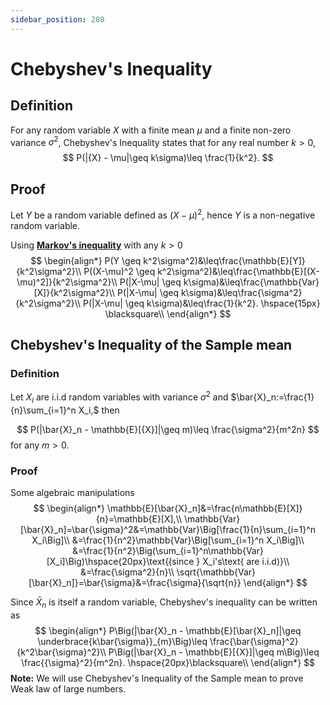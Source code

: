 ```yaml
---
sidebar_position: 280
---
```

# Chebyshev's Inequality

## Definition

For any random variable $X$ with a finite mean $\mu$ and a finite non-zero variance $\sigma^2$, Chebyshev's Inequality states that for any real number $k > 0$,
$$
P(|{X} - \mu|\geq k\sigma)\leq \frac{1}{k^2}.
$$

## Proof

Let $Y$ be a random variable defined as $(X-\mu)^2$, hence $Y$ is a non-negative random variable.

Using [**Markov's inequality**](https://macropy.com/Notebooks_Courses/docs/math_stat/Statistics/MarkovIneq) with any $k>0$
$$
\begin{align*}
P(Y \geq k^2\sigma^2)&\leq\frac{\mathbb{E}[Y]}{k^2\sigma^2}\\
P((X-\mu)^2 \geq k^2\sigma^2)&\leq\frac{\mathbb{E}[(X-\mu)^2]}{k^2\sigma^2}\\
P(|X-\mu| \geq k\sigma)&\leq\frac{\mathbb{Var}[X]}{k^2\sigma^2}\\
P(|X-\mu| \geq k\sigma)&\leq\frac{\sigma^2}{k^2\sigma^2}\\
P(|X-\mu| \geq k\sigma)&\leq\frac{1}{k^2}. \hspace{15px} \blacksquare\\
\end{align*}
$$

## Chebyshev's Inequality of the Sample mean

### Definition
Let $X_i$ are i.i.d random variables with variance $\sigma^2$ and $\bar{X}_n:=\frac{1}{n}\sum_{i=1}^n X_i,$ then

$$
P(|\bar{X}_n - \mathbb{E}[{X}]|\geq m)\leq \frac{\sigma^2}{m^2n}
$$
for any $m>0$.

### Proof

Some algebraic manipulations
$$
\begin{align*}
\mathbb{E}[\bar{X}_n]&=\frac{n\mathbb{E}[X]}{n}=\mathbb{E}[X],\\
\mathbb{Var}[\bar{X}_n]=\bar{\sigma}^2&=\mathbb{Var}\Big[\frac{1}{n}\sum_{i=1}^n X_i\Big]\\
&=\frac{1}{n^2}\mathbb{Var}\Big[\sum_{i=1}^n X_i\Big]\\
&=\frac{1}{n^2}\Big(\sum_{i=1}^n\mathbb{Var} [X_i]\Big)\hspace{20px}\text{(since } X_i's\text{ are i.i.d)}\\
&=\frac{\sigma^2}{n}\\
\sqrt{\mathbb{Var}[\bar{X}_n]}=\bar{\sigma}&=\frac{\sigma}{\sqrt{n}}
\end{align*}
$$


Since $\bar{X}_n$ is itself a random variable, Chebyshev's inequality can be written as
$$
\begin{align*}
    P\Big(|\bar{X}_n - \mathbb{E}[\bar{X}_n]|\geq \underbrace{k\bar{\sigma}}_{m}\Big)\leq \frac{\bar{\sigma}^2}{k^2\bar{\sigma}^2}\\
    P\Big(|\bar{X}_n - \mathbb{E}[{X}]|\geq m\Big)\leq \frac{{\sigma}^2}{m^2n}. \hspace{20px}\blacksquare\\
\end{align*}
$$
**Note:** We will use Chebyshev's Inequality of the Sample mean to prove Weak law of large numbers.